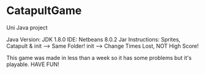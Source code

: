 # CatapultGame
Uni Java project

Java Version: JDK 1.8.0
IDE: Netbeans 8.0.2
Jar Instructions: Sprites, Catapult & init --> Same Folder!
		 init --> Change Times Lost, NOT High Score!
		 
This game was made in less than a week so it has some problems but it's playable.
HAVE FUN!
